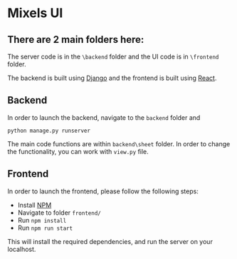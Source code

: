 # Mixels UI

## There are 2 main folders here:
The server code is in the ```\backend``` folder and the UI code is in ```\frontend``` folder.

The backend is built using [Django](https://www.djangoproject.com/) and the frontend is built using [React](https://reactjs.org/). 

## Backend
In order to launch the backend, navigate to the ```backend``` folder and 

```python manage.py runserver```

The main code functions are within ```backend\sheet``` folder. In order to change the functionality, you can work with ```view.py``` file.

## Frontend

In order to launch the frontend, please follow the following steps:

- Install [NPM](https://docs.npmjs.com/cli/v8/commands/npm-install)
- Navigate to folder ```frontend/```
- Run ```npm install```
- Run ```npm run start```

This will install the required dependencies, and run the server on your localhost. 
